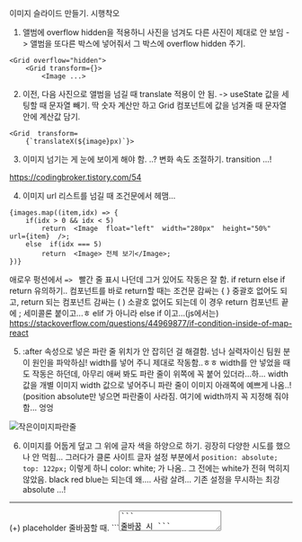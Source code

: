 이미지 슬라이드 만들기.
시행착오
1. 앨범에 overflow hidden을 적용하니 사진을 넘겨도 다른 사진이 제대로 안 보임
-> 앨범을 또다른 박스에 넣어줘서 그 박스에 overflow hidden 주기.
```
<Grid overflow="hidden">
	<Grid transform={}>
		<Image ...>
```
2. 이전, 다음 사진으로 앨범을 넘길 때 translate 적용이 안 됨.
-> useState 값을 세팅할 때 문자열 빼기. 딱 숫자 계산만 하고 Grid 컴포넌트에 값을 넘겨줄 때 문자열 안에 계산값 담기. 
```
<Grid  transform=
	{`translateX(${image}px)`}>
```
3. 이미지 넘기는 게 눈에 보이게 해야 함.
..?
변화 속도 조절하기. transition ...!

https://codingbroker.tistory.com/54


4. 이미지 url 리스트를 넘길 때 조건문에서 헤맴...
```
{images.map((item,idx) => {
	if(idx > 0 && idx < 5)
		return  <Image  float="left"  width="280px"  height="50%"  url={item}  />;
	else  if(idx === 5)
		return  <Image> 전체 보기</Image>;
})}
```
애로우 펑션에서 ```=> ``` 빨간 줄 표시 나던데 그거 있어도 작동은 잘 함.
if return  else if return 유의하기..
컴포넌트를 바로 return할 때는 조건문 감싸는 { } 중괄호 없어도 되고, 
 return 되는 컴포넌트 감싸는 ( ) 소괄호 없어도 되는데 이 경우 return 컴포넌트 끝에 ; 세미콜론 붙이고...ㅎ
elif 가 아니라 else if 이고...(js에서는)
https://stackoverflow.com/questions/44969877/if-condition-inside-of-map-react

5.  :after 속성으로 넣은 파란 줄 위치가 안 잡히던 걸 해결함. 넘나 실력자이신 팀원 분이 원인을 파악하심! width를 넣어 주니 제대로 작동함..ㅎㅎ
width를 안 넣었을 때도 작동은 하던데, 아무리 애써 봐도 파란 줄이 위쪽에 꼭 붙어 있더라...하...
width 값을 개별 이미지 width 값으로 넣어주니 파란 줄이 이미지 아래쪽에 예쁘게 나옴..!
(position absolute만 넣으면 파란줄이 사라짐.
여기에 width까지 꼭 지정해 줘야 함... 엉엉

![작은이미지파란줄](https://user-images.githubusercontent.com/60069112/126198952-70882a25-61b5-4091-b056-71812fc0529c.png)


6. 이미지를 어둡게 덮고 그 위에 글자 색을 하양으로 하기. 굉장히 다양한 시도를 했으나 안 먹힘... 그러다가 클론 사이트 글자 설정 부분에서  ```position: absolute; top: 122px;``` 이렇게 하니 color: white; 가 나옴.. 그 전에는 white가 전혀 먹히지 않았음. black red blue는 되는데 왜....
사람 살려... 
기존 설정을 무시하는 최강 absolute  ...!



<hr>
(+)
placeholder 줄바꿈할 때.
```<textarea  placeholder="가나다&#10;가나다&#13;&#10;나"  />```
줄바꿈 시 ```&#13;&#10;``` 또는 ```&#10;``` 를 넣어 주면 된다. 
그러나 이 방법은 html에서만 가능하다. 리액트에서는 다음줄 줄바꿈은 되지만 한 줄을 띄우는 건 안 됨.

placeholder 대신 그런 느낌만 주는 방법도 있을 듯.
플레이스홀더처럼 만들기.
몇 가지 단점은 있지만 이런 방식을 응용하면 괜찮게 써먹을 수 있을 듯!

![플레이스홀더처럼1](https://user-images.githubusercontent.com/60069112/126199023-d9237277-40f3-41c4-b4a7-8af077a6a562.png)
![플레이스홀더처럼2](https://user-images.githubusercontent.com/60069112/126199036-cddc5425-fe31-4e04-85e2-75ac24394b09.png)

비록 클릭 한 번 하고 나서 textarea에 접근할 수 있지만....ㅋㅋㅋ 정말 placeholder처럼 쓰려면 많은 수정이 필요할 듯.
이미지 슬라이드 작업 하던 방식을 응용해 보았다. 참고만 하자...




(+)
작업 하기 힘들다... 클론 코딩이라 이미지 아이콘도, 정렬 배치도 최대한 똑같이 하려 하고, 그 와중에 설정 안 먹히는 것들 잡고 있으니...휴...
내일은 지도 위치 넣는 거 어떻게 하냐...

